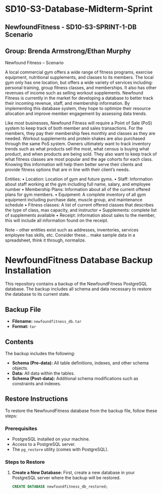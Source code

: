 # SD10-S3-Database-Midterm-Sprint
## NewfoundFitness - SD10-S3-SPRINT-1-DB Scenario
## Group: Brenda Armstrong/Ethan Murphy

Newfound Fitness – Scenario

A local commercial gym offers a wide range of fitness programs, exercise equipment, nutritional supplements, and classes to its members. The local gym only has one location, but offers a wide variety of services including: personal training, group fitness classes, and memberships. It also has other revenues of income such as selling workout supplements. Newfound Fitness is currently in the market for developing a database to better track their incoming revenue, staff, and membership information. By implementing this database system, they hope to optimize their resource allocation and improve member engagement by assessing data trends.

Like most businesses, Newfound Fitness will require a Point of Sale (PoS) system to keep track of both member and sales transactions. For the members, they pay their membership fees monthly and classes as they are needed. Workout supplements and protein shakes are also purchased through the same PoS system. Owners ultimately want to track inventory trends such as what products sell the most, what census is buying what product, and when products are being sold. They also want to keep track of what fitness classes are most popular and the age cohorts for each class. Knowing this information will help them better serve their clients and provide fitness options that are in line with their client’s needs.

Entities: • Location: Location of gym and future gyms. • Staff: Information about staff working at the gym including full name, salary, and employee number • Membership Plans: Information about all of the current offered plans for gym members. • Equipment: A complete inventory of all gym equipment including purchase date, muscle group, and maintenance schedule • Fitness classes: A list of current offered classes that describes the type of class, max capacity, and instructor • Supplements: complete list of supplements available • Receipt: information about sales to the member, this will include all information found on the receipt.

Note – other entities exist such as addresses, inventories, services employee has skills, etc. Consider these… make sample data in a spreadsheet, think it through, normalize.

# NewfoundFitness Database Backup Installation

This repository contains a backup of the NewfoundFitness PostgreSQL database. The backup includes all schema and data necessary to restore the database to its current state.

## Backup File

- **Filename:** `newfoundfitness_db.tar`
- **Format:** `tar`

## Contents

The backup includes the following:
- **Schema (Pre-data):** All table definitions, indexes, and other schema objects.
- **Data:** All data within the tables.
- **Schema (Post-data):** Additional schema modifications such as constraints and indexes.

## Restore Instructions

To restore the NewfoundFitness database from the backup file, follow these steps:

### Prerequisites

- PostgreSQL installed on your machine.
- Access to a PostgreSQL server.
- The `pg_restore` utility (comes with PostgreSQL).

### Steps to Restore

1. **Create a New Database:**
   First, create a new database in your PostgreSQL server where the backup will be restored.

   ```sql
   CREATE DATABASE newfoundfitness_db_restored;
